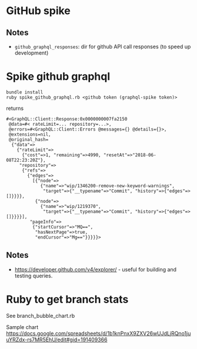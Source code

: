# GitHub spike


## Notes

* `github_graphql_responses`: dir for github API call responses (to speed up development)


# Spike github graphql

```
bundle install
ruby spike_github_graphql.rb <github token (graphql-spike token)>
```

returns

```
#<GraphQL::Client::Response:0x0000000007fa2150
 @data=#< rateLimit=... repository=...>,
 @errors=#<GraphQL::Client::Errors @messages={} @details={}>,
 @extensions=nil,
 @original_hash=
  {"data"=>
    {"rateLimit"=>
      {"cost"=>1, "remaining"=>4990, "resetAt"=>"2018-06-08T22:23:20Z"},
     "repository"=>
      {"refs"=>
        {"edges"=>
          [{"node"=>
             {"name"=>"wip/1346200-remove-new-keyword-warnings",
              "target"=>{"__typename"=>"Commit", "history"=>{"edges"=>[]}}}},
           {"node"=>
             {"name"=>"wip/1219370",
              "target"=>{"__typename"=>"Commit", "history"=>{"edges"=>[]}}}}],
         "pageInfo"=>
          {"startCursor"=>"MQ==",
           "hasNextPage"=>true,
           "endCursor"=>"Mg=="}}}}}>
```

## Notes

* https://developer.github.com/v4/explorer/ - useful for building and testing queries.


# Ruby to get branch stats

See branch_bubble_chart.rb

Sample chart https://docs.google.com/spreadsheets/d/1b1knPnxX9ZXV26wUJdLjRQno1juuYRZdx-rs7MR5EhU/edit#gid=191409366
